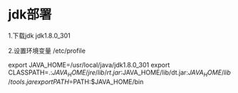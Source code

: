 # jdk部署

1.下载jdk jdk1.8.0_301

2.设置环境变量 /etc/profile

export JAVA_HOME=/usr/local/java/jdk1.8.0_301
export CLASSPATH=.:$JAVA_HOME/jre/lib/rt.jar:$JAVA_HOME/lib/dt.jar:$JAVA_HOME/lib/tools.jar
export PATH=$PATH:$JAVA_HOME/bin


